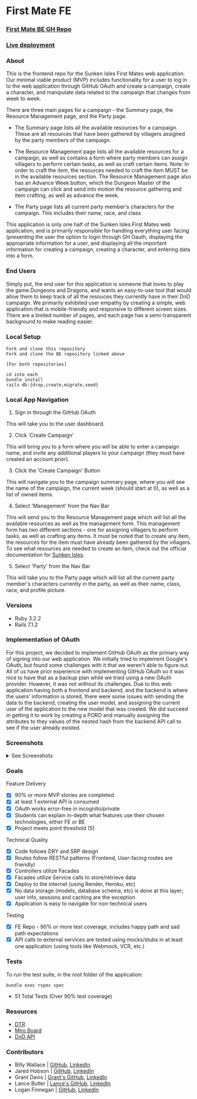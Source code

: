 # First Mate FE

### [First Mate BE GH Repo](https://github.com/The-Sunken-Isles-First-Mate/first-mate-be)

### [Live deployment](https://first-mate-fe-0787570249fd.herokuapp.com/)

### About

This is the frontend repo for the Sunken Isles First Mates web application. Our minimal viable product (MVP) includes functionality for a user to log in to the web application through GitHub OAuth and create a campaign, create a character, and manipulate data related to the campaign that changes from week to week.

There are three main pages for a campaign - the Summary page, the Resource Management page, and the Party page.

* The Summary page lists all the available resources for a campaign. These are all resources that have been gathered by villagers assigned by the party members of the campaign.

* The Resource Management page lists all the available resources for a campaign, as well as contains a form where party members can assign villagers to perform certain tasks, as well as craft certain items. Note: In order to craft the item, the resources needed to craft the item MUST be in the available resources section. The Resource Management page also has an Advance Week button, which the Dungeon Master of the campaign can click and send into motion the resource gathering and item crafting, as well as advance the week.

* The Party page lists all current party member's characters for the campaign. This includes their name, race, and class

This application is only one half of the Sunken Isles First Mates web application, and is primarily responsible for handling everything user facing (presenting the user the option to login through GH Oauth, displaying the appropriate information for a user, and displaying all the important information for creating a campaign, creating a character, and entering data into a form.

### End Users

Simply put, the end user for this application is someone that loves to play the game Dungeons and Dragons, and wants an easy-to-use tool that would allow them to keep track of all the resouces they currently have in their DnD campaign. We primarily exhibited user empathy by creating a simple, web application that is mobile-friendly and responsive to different screen sizes. There are a limited number of pages, and each page has a semi-transparent background to make reading easier.

### Local Setup

```
Fork and clone this repository
Fork and clone the BE repository linked above

[For both repositories]

cd into each
bundle install
rails db:{drop,create,migrate,seed}
```

### Local App Navigation

1. Sign in through the GitHub OAuth

This will take you to the user dashboard.

2. Click 'Create Campaign'

This will bring you to a form where you will be able to enter a campaign name, and invite any additional players to your campaign (they must have created an account prior).

3. Click the 'Create Campaign' Button

This will navigate you to the campaign summary page, where you will see the name of the campaign, the current week (should start at 0), as well as a list of owned items.

4. Select 'Management' from the Nav Bar

This will send you to the Resource Management page which will list all the available resources as well as the management form. This management form has two different sections - one for assigning villagers to perform tasks, as well as crafting any items. It must be noted that to create any item, the resources for the item must have already been gathered by the villagers. To see what resources are needed to create an item, check out the official documentation for [Sunken Isles](https://drive.google.com/file/d/16AB3a39-pvw9Els6liYBOH9zxSK6JIkq/view).

5. Select 'Party' from the Nav Bar

This will take you to the Party page which will list all the current party member's characters currently in the party, as well as their name, class, race, and profile picture.

### Versions

- Ruby 3.2.2
- Rails 7.1.2

### Implementation of OAuth

For this project, we decided to implement GitHub OAuth as the primary way of signing into our web application. We initially tried to implement Google's OAuth, but found some challenges with it that we weren't able to figure out. All of us have prior experience with implementing GitHub OAuth so it was nice to have that as a backup plan while we tried using a new OAuth provider. However, it was not without its challenges. Due to this web application having both a frontend and backend, and the backend is where the users' information is stored, there were some issues with sending the data to the backend, creating the user model, and assigning the current user of the application to the new model that was created. We did succeed in getting it to work by creating a PORO and manually assigning the attributes to they values of the nested hash from the backend API call to see if the user already existed.

### Screenshots

<details>
  <summary> See Screenshots </summary>
  
![image (7)](https://github.com/The-Sunken-Isles-First-Mate/first-mate-fe/assets/142369918/f652e424-f42d-4279-b954-2de617303a4c)
![image (6)](https://github.com/The-Sunken-Isles-First-Mate/first-mate-fe/assets/142369918/9ac1a2a1-2968-4901-ba57-d6533d0e7393)
![image (8)](https://github.com/The-Sunken-Isles-First-Mate/first-mate-fe/assets/142369918/44d495e1-6dde-46ff-90a5-bc6a6d99d230)
![image (2)](https://github.com/The-Sunken-Isles-First-Mate/first-mate-fe/assets/142369918/78983368-51fb-4e8f-84e7-a8ab2d6a7b6b)
![image (4)](https://github.com/The-Sunken-Isles-First-Mate/first-mate-fe/assets/142369918/6a5e941f-5067-463d-a917-ba6811fe5179)
![image (5)](https://github.com/The-Sunken-Isles-First-Mate/first-mate-fe/assets/142369918/a31b8477-3770-4948-ae04-ff22f9313ce4)
![image (3)](https://github.com/The-Sunken-Isles-First-Mate/first-mate-fe/assets/142369918/2a08831c-6477-461c-8c50-341784fddcf9)
![image (1)](https://github.com/The-Sunken-Isles-First-Mate/first-mate-fe/assets/142369918/f3795f66-bd30-403b-be0a-6a0500f75356)

</details>

### Goals

Feature Delivery
- [x] 90% or more MVP stories are completed
- [x] at least 1 external API is consumed
- [x] OAuth works error-free in incognito/private
- [x] Students can explain in-depth what features use their chosen technologies, either FE or BE
- [x] Project meets point threshold (5)

Technical Quality
- [x] Code follows DRY and SRP design
- [x] Routes follow RESTful patterns (Frontend, User-facing routes are friendly)
- [x] Controllers utilize Facades
- [x] Facades utilize Service calls to store/retrieve data
- [x] Deploy to the internet (using Render, Heroku, etc)
- [x] No data storage (models, database schema, etc) is done at this layer; user info, sessions and caching are the exception
- [x] Application is easy to navigate for non-technical users

Testing
- [x] FE Repo - 90% or more test coverage, includes happy path and sad path expectations
- [x] API calls to external services are tested using mocks/stubs in at least one application (using tools like Webmock, VCR, etc.)

### Tests

To run the test suite, in the root folder of the application:

```
bundle exec rspec spec
```

* 51 Total Tests (Over 90% test coverage)

### Resources

* [DTR](https://docs.google.com/document/d/14kgT_dFLwxf5YbhW60A4qFVJ9nUUK9TJIrYoOJ1D1JE/edit)
* [Miro Board](https://miro.com/app/board/uXjVKCJ_O7U=/)
* [DnD API](https://www.dnd5eapi.co/)

### Contributors

* Billy Wallace | [GitHub](https://github.com/wallacebilly1), [LinkedIn](https://www.linkedin.com/in/wallacebilly1)
* Jared Hobson | [GitHub](https://www.linkedin.com/in/jaredhobson), [LinkedIn](https://www.linkedin.com/in/jaredhobson/)
* Grant Davis | [Grant's GitHub](https://github.com/grantdavis303), [LinkedIn](https://www.linkedin.com/in/grantdavis303)
* Lance Butler | [Lance's GitHub](https://github.com/LJ9332), [LinkedIn](https://www.linkedin.com/in/lance-butler-jr)
* Logan Finnegan | [GitHub](https://github.com/LoganFinnegan), [LinkedIn](https://www.linkedin.com/in/logan-finnegan)
